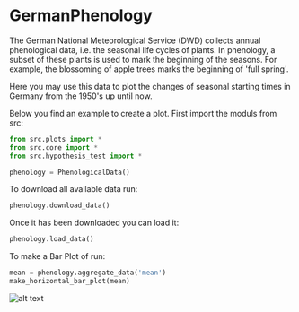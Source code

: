 # GermanPhenology

The German National Meteorological Service (DWD) collects annual phenological data, i.e. the seasonal life cycles of plants. In phenology, a subset of these plants is used to mark the beginning of the seasons. For example, the blossoming of apple trees marks the beginning of 'full spring'.  

Here you may use this data to plot the changes of seasonal starting times in Germany from the 1950's up until now.

Below you find an example to create a plot. First import the moduls from src:
```python
from src.plots import * 
from src.core import *
from src.hypothesis_test import *

phenology = PhenologicalData()
```

To download all available data run:
```python
phenology.download_data()
```

Once it has been downloaded you can load it:
```python
phenology.load_data()
```

To make a Bar Plot of run:
```python
mean = phenology.aggregate_data('mean')
make_horizontal_bar_plot(mean)
```

![alt text](https://github.com/kgeoffrey/GermanPhenology/img/example.png "Bar Plot")


